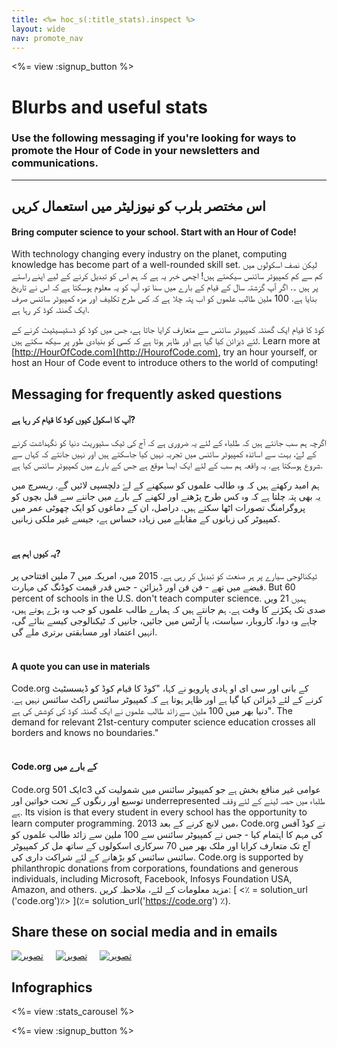 ```yaml
---
title: <%= hoc_s(:title_stats).inspect %>
layout: wide
nav: promote_nav
---
```



<a id="blurb"></a>

<%= view :signup_button %>

# Blurbs and useful stats

### Use the following messaging if you're looking for ways to promote the Hour of Code in your newsletters and communications.

---

## اس مختصر بلرب کو نیوزلیٹر میں استعمال کریں

#### Bring computer science to your school. Start with an Hour of Code!

With technology changing every industry on the planet, computing knowledge has become part of a well-rounded skill set. لیکن نصف اسکولوں میں کم سے کم کمپیوٹر سائنس سیکھتے ہیں! اچھی خبر یہ ہے کہ ہم اس کو تبدیل کرنے کے لیے اپنے راستے پر ہیں ۔. اگر آپ گزشتہ سال کے قیام کے بارے میں سنا تو، آپ کو یہ معلوم ہوسکتا ہے کہ اس نے تاریخ بنایا ہے. 100 ملین طالب علموں کو اب پتہ چلا ہے کہ کس طرح تکلیف اور مزہ کمپیوٹر سائنس صرف ایک گھنٹہ کوڈ کر رہا ہے.

کوڈ کا قیام ایک گھنٹہ کمپیوٹر سائنس سے متعارف کرایا جاتا ہے، جس میں کوڈ کو ڈسٹیسیٹیٹ کرنے کے لئے ڈیزائن کیا گیا ہے اور ظاہر ہوتا ہے کہ کسی کو بنیادی طور پر سیکھ سکتے ہیں. Learn more at [http://HourOfCode.com](http://HourofCode.com), try an hour yourself, or host an Hour of Code event to introduce others to the world of computing!

## Messaging for frequently asked questions

#### آپ کا اسکول کیوں کوڈ کا قیام کر رہا ہے?

اگرچہ ہم سب جانتے ہیں کہ طلباء کے لئے یہ ضروری ہے کہ آج کی ٹیک سٹیوریٹ دنیا کو نگہداشت کرنے کے لۓ، بہت سے اساتذہ کمپیوٹر سائنس میں تجربہ نہیں کیا جاسکتے ہیں اور نہیں جانتے کہ کہاں سے شروع ہوسکتا ہے. یہ واقعہ ہم سب کے لئے ایک ایسا موقع ہے جس کے بارے میں کمپیوٹر سائنس کیا ہے.

ہم امید رکھتے ہیں کہ وہ طالب علموں کو سیکھنے کے لۓ دلچسپی لائیں گے. ریسرچ میں یہ بھی پتہ چلتا ہے کہ وہ کس طرح پڑھنے اور لکھنے کے بارے میں جاننے سے قبل بچوں کو پروگرامنگ تصورات اٹھا سکتے ہیں. دراصل، ان کے دماغوں کو ایک چھوٹی عمر میں کمپیوٹر کی زبانوں کے مقابلے میں زیادہ حساس ہے، جیسے غیر ملکی زبانیں. <br /> <br />

#### یہ کیوں اہم ہے?

ٹیکنالوجی سیارے پر ہر صنعت کو تبدیل کر رہی ہے. 2015 میں، امریکہ میں 7 ملین افتتاحی پر قبضے میں تھے - فن فن اور ڈیزائن - جس قدر قیمت کوڈنگ کی مہارت. But 60 percent of schools in the U.S. don't teach computer science. ہمیں 21 ویں صدی تک پکڑنے کا وقت ہے. ہم جانتے ہیں کہ ہمارے طالب علموں کو جب وہ بڑے ہوتے ہیں، چاہے وہ دوا، کاروبار، سیاست، یا آرٹس میں جائیں، جانیں کہ ٹیکنالوجی کیسے بنائے گی، انہیں اعتماد اور مسابقتی برتری ملے گی. <br /> <br />

#### A quote you can use in materials

Code.org کے بانی اور سی ای او ہادی پارویو نے کہا، "کوڈ کا قیام کوڈ کو ڈیسسٹیٹ کرنے کے لئے ڈیزائن کیا گیا ہے اور ظاہر ہوتا ہے کہ کمپیوٹر سائنس راکٹ سائنس نہیں ہے. "دنیا بھر میں 100 ملین سے زائد طالب علموں نے ایک گھنٹہ کوڈ کی کوشش کی ہے. The demand for relevant 21st-century computer science education crosses all borders and knows no boundaries." <br /> <br />

#### Code.org کے بارے میں

Code.org ایک 501c3 عوامی غیر منافع بخش ہے جو کمپیوٹر سائنس میں شمولیت کی توسیع اور رنگوں کے تحت خواتین اور underrepresented طلباء میں حصہ لینے کے لئے وقف ہے. Its vision is that every student in every school has the opportunity to learn computer programming. 2013 میں لانچ کرنے کے بعد، Code.org نے کوڈ آفس کی مہم کا اہتمام کیا - جس نے کمپیوٹر سائنس سے 100 ملین سے زائد طالب علموں کو آج تک متعارف کرایا اور ملک بھر میں 70 سرکاری اسکولوں کے ساتھ مل کر کمپیوٹر سائنس سائنس کو بڑھانے کے لئے شراکت داری کی. Code.org is supported by philanthropic donations from corporations, foundations and generous individuals, including Microsoft, Facebook, Infosys Foundation USA, Amazon, and others. مزید معلومات کے لئے، ملاحظہ کریں: [ <٪ = solution_url ('code.org')٪> ](٪= solution_url('https://code.org') ٪).

## Share these on social media and in emails

[![تصویر](/images/social-media//fit-250/social-1.png)](/images/social-media/social-1.png)&nbsp;&nbsp;&nbsp;&nbsp; [![تصویر](/images/social-media/fit-250/social-2.png)](/images/social-media/social-2.png)&nbsp;&nbsp;&nbsp;&nbsp; [![تصویر](/images/social-media/fit-250/social-3.png)](/images/social-media/social-3.png)&nbsp;&nbsp;&nbsp;&nbsp;

<a id="infographics"></a>

## Infographics

<%= view :stats_carousel %>

<%= view :signup_button %>